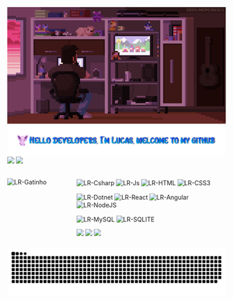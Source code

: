 <img src="https://raw.githubusercontent.com/devLucasRamos/devLucasRamos/main/.github/workflows/devlucasgifgit2.gif" alt="">
<a></a>
<img src="https://raw.githubusercontent.com/devLucasRamos/devLucasRamos/main/.github/workflows/lucasramos.png" alt="">
<a></a>
 
<div> 
  <img height="190" src="https://github-readme-stats.vercel.app/api?username=devLucasRamos&show_icons=true&theme=outrun&include_all_commits=true&count_private=true"/>
  <img height="190" src="https://github-readme-stats.vercel.app/api/top-langs/?username=devLucasRamos&layout=compact&langs_count=7&theme=outrun"/>
</div>

<a></a>
  
<div style="display: inline_block"><br>
  
 <img align="left" alt="LR-Gatinho" height="160" width="160" src="https://media2.giphy.com/media/cMF3Fa3ZnLs8jk4xM4/giphy.gif?cid=ecf05e47c5ys25z99vok2qixgk3djran9isg1oslm2kw2gbh&rid=giphy.gif&ct=g">
 
  <img align="center" alt="LR-Csharp"  src="https://img.shields.io/badge/C%23-239120?style=for-the-badge&logo=c-sharp&logoColor=white">
  <img align="center" alt="LR-Js" src="https://img.shields.io/badge/JavaScript-323330?style=for-the-badge&logo=javascript&logoColor=F7DF1E">
  <img align="center" alt="LR-HTML"  src="https://img.shields.io/badge/HTML-239120?style=for-the-badge&logo=html5&logoColor=white">
  <img align="center" alt="LR-CSS3"  src="https://img.shields.io/badge/CSS3-1572B6?style=for-the-badge&logo=css3&logoColor=white"> 

<a></a>

 <img align="center" alt="LR-Dotnet"  src="https://img.shields.io/badge/.NET-5C2D91?style=for-the-badge&logo=.net&logoColor=white">
 <img align="center" alt="LR-React"  src="https://img.shields.io/badge/React-20232A?style=for-the-badge&logo=react&logoColor=61DAFB">
 <img align="center" alt="LR-Angular"  src="https://img.shields.io/badge/Angular-DD0031?style=for-the-badge&logo=angular&logoColor=white">
 <img align="center" alt="LR-NodeJS"  src="https://img.shields.io/badge/Node.js-339933?style=for-the-badge&logo=nodedotjs&logoColor=white">
 
<a></a>
 
<a></a>

 <img align="center" alt="LR-MySQL"  src="https://img.shields.io/badge/MySQL-005C84?style=for-the-badge&logo=mysql&logoColor=white">
 <img align="center" alt="LR-SQLITE"  src="https://img.shields.io/badge/SQLite-07405E?style=for-the-badge&logo=sqlite&logoColor=white">
 
<a></a>
 

 <a href = "mailto:lucas2adriano@gmail.com"><img src="https://img.shields.io/badge/-Gmail-%23333?style=for-the-badge&logo=gmail&logoColor=white" target="_blank" ></a>
 <a href="https://www.linkedin.com/in/devlucasramos" target="_blank"><img src="https://img.shields.io/badge/-LinkedIn-%230077B5?style=for-the-badge&logo=linkedin&logoColor=white" target="_blank"></a>
   <a href="https://www.facebook.com/devLucasRamos/" target="_blank"><img src="https://img.shields.io/badge/Facebook-1877F2?style=for-the-badge&logo=facebook&logoColor=white" target="_blank"></a> 
 
 
 
</div>
  
<picture>
  <source
    media="(prefers-color-scheme: dark)"
    srcset="https://raw.githubusercontent.com/platane/snk/output/github-contribution-grid-snake-dark.svg"
  />
  <source
    media="(prefers-color-scheme: light)"
    srcset="https://raw.githubusercontent.com/platane/snk/output/github-contribution-grid-snake.svg"
  />
  <img
    alt="github contribution grid snake animation"
    src="https://raw.githubusercontent.com/platane/snk/output/github-contribution-grid-snake.svg"
  />
</picture>
